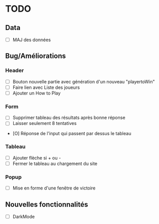 # TODO

## Data

- [ ] MAJ des données

## Bug/Améliorations

### Header

- [ ] Bouton nouvelle partie avec génération d'un nouveau "playertoWin"
- [ ] Faire lien avec Liste des joueurs
- [ ] Ajouter un How to Play

### Form

- [ ] Supprimer tableau des résultats après bonne réponse
- [ ] Laisser seulement 8 tentatives
- [O] Réponse de l'input qui passent par dessus le tableau

### Tableau

- [ ] Ajouter flèche si + ou -
- [ ] Fermer le tableau au chargement du site

### Popup

- [ ] Mise en forme d'une fenêtre de victoire

## Nouvelles fonctionnalités

- [ ] DarkMode
